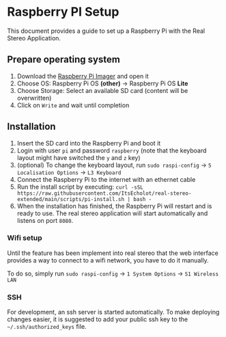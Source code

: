 # Raspberry PI Setup

This document provides a guide to set up a Raspberry Pi with the Real Stereo Application.

## Prepare operating system

1. Download the [Raspberry Pi Imager](https://www.raspberrypi.org/software/) and open it
1. Choose OS: Raspberry Pi OS **(other)** -> Raspberry Pi OS **Lite**
1. Choose Storage: Select an available SD card (content will be overwritten)
1. Click on `Write` and wait until completion

## Installation

1. Insert the SD card into the Raspberry Pi and boot it
1. Login with user `pi` and password `raspberry` (note that the keyboard layout might have switched the `y` and `z` key)
1. (optional) To change the keyboard layout, run `sudo raspi-config` -> `5 Localisation Options` -> `L3 Keyboard`
1. Connect the Raspberry Pi to the internet with an ethernet cable
1. Run the install script by executing: `curl -sSL https://raw.githubusercontent.com/ItsEcholot/real-stereo-extended/main/scripts/pi-install.sh | bash -`
1. When the installation has finished, the Raspberry Pi will restart and is ready to use. The real stereo application will start automatically and listens on port `8080`.

### Wifi setup

Until the feature has been implement into real stereo that the web interface provides a way to connect to a wifi network, you have to do it manually.

To do so, simply run `sudo raspi-config` -> `1 System Options` -> `S1 Wireless LAN`

### SSH

For development, an ssh server is started automatically.
To make deploying changes easier, it is suggested to add your public ssh key to the `~/.ssh/authorized_keys` file.
